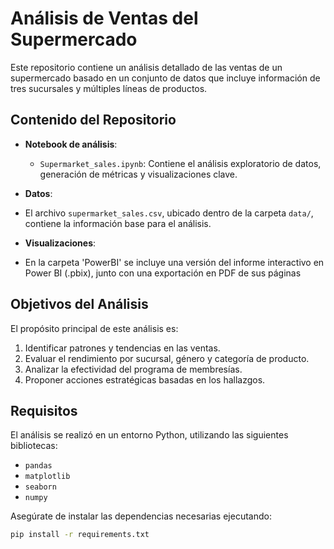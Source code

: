 # Análisis de Ventas del Supermercado

Este repositorio contiene un análisis detallado de las ventas de un supermercado basado en un conjunto de datos que incluye información de tres sucursales y múltiples líneas de productos.

## Contenido del Repositorio

- **Notebook de análisis**: 
  - `Supermarket_sales.ipynb`: Contiene el análisis exploratorio de datos, generación de métricas y visualizaciones clave.

- **Datos**:
 - El archivo `supermarket_sales.csv`, ubicado dentro de la carpeta `data/`, contiene la información base para el análisis.

 - **Visualizaciones**:
  - En la carpeta 'PowerBI' se incluye una versión del informe interactivo en Power BI (.pbix), junto con una exportación en PDF de sus páginas

## Objetivos del Análisis

El propósito principal de este análisis es:
1. Identificar patrones y tendencias en las ventas.
2. Evaluar el rendimiento por sucursal, género y categoría de producto.
3. Analizar la efectividad del programa de membresías.
4. Proponer acciones estratégicas basadas en los hallazgos.

## Requisitos

El análisis se realizó en un entorno Python, utilizando las siguientes bibliotecas:
- `pandas`
- `matplotlib`
- `seaborn`
- `numpy`

Asegúrate de instalar las dependencias necesarias ejecutando:

```bash
pip install -r requirements.txt

